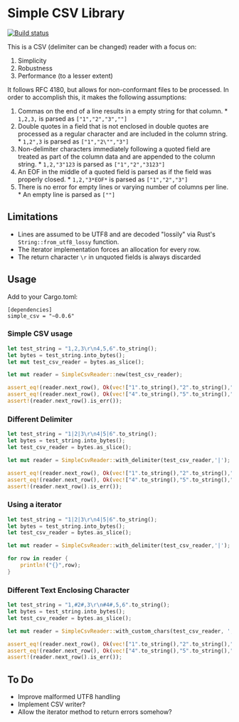 # Simple CSV Library
[![Build status](https://api.travis-ci.org/daramos/simple_csv.png)](https://travis-ci.org/daramos/simple_csv)

This is a CSV (delimiter can be changed) reader with a focus on:
  1. Simplicity
  2. Robustness
  3. Performance (to a lesser extent)

It follows RFC 4180, but allows for non-conformant files to be processed. 
In order to accomplish this, it makes the following assumptions:

  1. Commas on the end of a line results in a empty string for that column.
    * `1,2,3,` is parsed as `["1","2","3",""]`
  2. Double quotes in a field that is not enclosed in double quotes are processed as a regular character and are included in the column string.
    * `1,2",3` is parsed as `["1","2\"","3"]`
  3. Non-delimiter characters immediately following a quoted field are treated as part of the column data and are appended to the column string.
    * `1,2,"3"123` is parsed as `["1","2","3123"]`
  4. An EOF in the middle of a quoted field is parsed as if the field was properly closed.
    * `1,2,"3*EOF*` is parsed as `["1","2","3"]`
  5. There is no error for empty lines or varying number of columns per line.
    * An empty line is parsed as `[""]`

## Limitations
  * Lines are assumed to be UTF8 and are decoded "lossily" via Rust's `String::from_utf8_lossy` function.
  * The iterator implementation forces an allocation for every row.
  * The return character `\r` in unquoted fields is always discarded

## Usage
Add to your Cargo.toml:

```
[dependencies]
simple_csv = "~0.0.6"
```

### Simple CSV usage
```rust
let test_string = "1,2,3\r\n4,5,6".to_string();
let bytes = test_string.into_bytes();
let mut test_csv_reader = bytes.as_slice();

let mut reader = SimpleCsvReader::new(test_csv_reader);

assert_eq!(reader.next_row(), Ok(vec!["1".to_string(),"2".to_string(),"3".to_string()].as_slice()));
assert_eq!(reader.next_row(), Ok(vec!["4".to_string(),"5".to_string(),"6".to_string()].as_slice()));
assert!(reader.next_row().is_err());
```
### Different Delimiter
```rust
let test_string = "1|2|3\r\n4|5|6".to_string();
let bytes = test_string.into_bytes();
let test_csv_reader = bytes.as_slice();

let mut reader = SimpleCsvReader::with_delimiter(test_csv_reader,'|');

assert_eq!(reader.next_row(), Ok(vec!["1".to_string(),"2".to_string(),"3".to_string()].as_slice()));
assert_eq!(reader.next_row(), Ok(vec!["4".to_string(),"5".to_string(),"6".to_string()].as_slice()));
assert!(reader.next_row().is_err());
```

### Using a iterator
```rust
let test_string = "1|2|3\r\n4|5|6".to_string();
let bytes = test_string.into_bytes();
let test_csv_reader = bytes.as_slice();

let mut reader = SimpleCsvReader::with_delimiter(test_csv_reader,'|');

for row in reader {
	println!("{}",row);
}
```

### Different Text Enclosing Character
```rust
let test_string = "1,#2#,3\r\n#4#,5,6".to_string();
let bytes = test_string.into_bytes();
let test_csv_reader = bytes.as_slice();

let mut reader = SimpleCsvReader::with_custom_chars(test_csv_reader, ',', '#', '\n');

assert_eq!(reader.next_row(), Ok(vec!["1".to_string(),"2".to_string(),"3".to_string()].as_slice()));
assert_eq!(reader.next_row(), Ok(vec!["4".to_string(),"5".to_string(),"6".to_string()].as_slice()));
assert!(reader.next_row().is_err());
```

## To Do

  * Improve malformed UTF8 handling
  * Implement CSV writer?
  * Allow the iterator method to return errors somehow?
  

